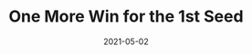 ---
layout: layouts/post.njk
title: One More Win for the 1st Seed 
date: 2021-05-02
humanDate: May 11th, 2021
tags: [
    post,
    total
]
totalDonations: 440.00
doneeShort: "Cradles to Crayons"
donee: Cradles to Crayons Philadelphia
doneeLink: https://www.cradlestocrayons.org/philadelphia/
threadLink: https://www.reddit.com/r/sixers/comments/n9xtxm/50_minimum_donation_to_cradle_to_crayons/
desc: "$50 minimum donation to Cradle to Crayons Philadelphia, a non profit battling childhood poverty in honor of your Philadelphia 76ers clinching the #1 seed with a win tonight against the Pacers? RUN IT BACK!!"
---